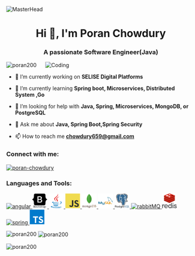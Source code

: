 ![MasterHead](https://media.licdn.com/dms/image/D5612AQE6qenXPDpdDA/article-cover_image-shrink_423_752/0/1675004833615?e=1696464000&v=beta&t=Tl6a6YB7eBnKKzzU9yKHkrNAzLV62woqyAhJIi4wEZs)
<h1 align="center">Hi 👋, I'm Poran Chowdury</h1>
<h3 align="center">A passionate Software Engineer(Java)</h3>
<img align="right" alt="Coding" width="400" src="https://raw.githubusercontent.com/TheDudeThatCode/TheDudeThatCode/master/Assets/Developer.gif">

<p align="left"> <img src="https://komarev.com/ghpvc/?username=poran200&label=Profile%20views&color=0e75b6&style=flat" alt="poran200" /> </p>

- 🔭 I’m currently working on **SELISE Digital Platforms**

- 🌱 I’m currently learning **Spring boot, Microservices, Distributed System ,Go**

- 🤝 I’m looking for help with **Java, Spring, Microservices, MongoDB, or PostgreSQL**

- 💬 Ask me about **Java, Spring Boot,Spring Security**

- 📫 How to reach me **chowdury659@gmail.com**

<h3 align="left">Connect with me:</h3>
<p align="left">
<a href="https://linkedin.com/in/poran-chowdury" target="blank"><img align="center" src="https://raw.githubusercontent.com/rahuldkjain/github-profile-readme-generator/master/src/images/icons/Social/linked-in-alt.svg" alt="poran-chowdury" height="30" width="40" /></a>
</p>

<h3 align="left">Languages and Tools:</h3>
<p align="left"> <a href="https://angular.io" target="_blank" rel="noreferrer"> <img src="https://angular.io/assets/images/logos/angular/angular.svg" alt="angular" width="40" height="40"/> </a> <a href="https://getbootstrap.com" target="_blank" rel="noreferrer"> <img src="https://raw.githubusercontent.com/devicons/devicon/master/icons/bootstrap/bootstrap-plain-wordmark.svg" alt="bootstrap" width="40" height="40"/> </a> <a href="https://www.java.com" target="_blank" rel="noreferrer"> <img src="https://raw.githubusercontent.com/devicons/devicon/master/icons/java/java-original.svg" alt="java" width="40" height="40"/> </a> <a href="https://developer.mozilla.org/en-US/docs/Web/JavaScript" target="_blank" rel="noreferrer"> <img src="https://raw.githubusercontent.com/devicons/devicon/master/icons/javascript/javascript-original.svg" alt="javascript" width="40" height="40"/> </a> <a href="https://www.mongodb.com/" target="_blank" rel="noreferrer"> <img src="https://raw.githubusercontent.com/devicons/devicon/master/icons/mongodb/mongodb-original-wordmark.svg" alt="mongodb" width="40" height="40"/> </a> <a href="https://www.mysql.com/" target="_blank" rel="noreferrer"> <img src="https://raw.githubusercontent.com/devicons/devicon/master/icons/mysql/mysql-original-wordmark.svg" alt="mysql" width="40" height="40"/> </a> <a href="https://www.postgresql.org" target="_blank" rel="noreferrer"> <img src="https://raw.githubusercontent.com/devicons/devicon/master/icons/postgresql/postgresql-original-wordmark.svg" alt="postgresql" width="40" height="40"/> </a> <a href="https://www.rabbitmq.com" target="_blank" rel="noreferrer"> <img src="https://www.vectorlogo.zone/logos/rabbitmq/rabbitmq-icon.svg" alt="rabbitMQ" width="40" height="40"/> </a> <a href="https://redis.io" target="_blank" rel="noreferrer"> <img src="https://raw.githubusercontent.com/devicons/devicon/master/icons/redis/redis-original-wordmark.svg" alt="redis" width="40" height="40"/> </a> <a href="https://spring.io/" target="_blank" rel="noreferrer"> <img src="https://www.vectorlogo.zone/logos/springio/springio-icon.svg" alt="spring" width="40" height="40"/> </a> <a href="https://www.typescriptlang.org/" target="_blank" rel="noreferrer"> <img src="https://raw.githubusercontent.com/devicons/devicon/master/icons/typescript/typescript-original.svg" alt="typescript" width="40" height="40"/> </a> </p>

<p><img align="left" src="https://github-readme-stats.vercel.app/api/top-langs?username=poran200&show_icons=true&locale=en&layout=compact" alt="poran200" /></p>

<p>&nbsp;<img align="center" src="https://github-readme-stats.vercel.app/api?username=poran200&show_icons=true&locale=en" alt="poran200" /></p>

<p><img align="center" src="https://github-readme-streak-stats.herokuapp.com/?user=poran200&" alt="poran200" /></p>
